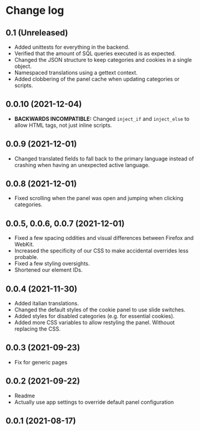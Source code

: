 # Change log

## 0.1 (Unreleased)

- Added unittests for everything in the backend.
- Verified that the amount of SQL queries executed is as expected.
- Changed the JSON structure to keep categories and cookies in a single object.
- Namespaced translations using a gettext context.
- Added clobbering of the panel cache when updating categories or scripts.


## 0.0.10 (2021-12-04)

- **BACKWARDS INCOMPATIBLE:** Changed ``inject_if`` and ``inject_else`` to
  allow HTML tags, not just inline scripts.


## 0.0.9 (2021-12-01)

- Changed translated fields to fall back to the primary language instead of
  crashing when having an unexpected active language.


## 0.0.8 (2021-12-01)

- Fixed scrolling when the panel was open and jumping when clicking categories.


## 0.0.5, 0.0.6, 0.0.7 (2021-12-01)

- Fixed a few spacing oddities and visual differences between Firefox and
  WebKit.
- Increased the specificity of our CSS to make accidental overrides less
  probable.
- Fixed a few styling oversights.
- Shortened our element IDs.


## 0.0.4 (2021-11-30)

- Added italian translations.
- Changed the default styles of the cookie panel to use slide switches.
- Added styles for disabled categories (e.g. for essential cookies).
- Added more CSS variables to allow restyling the panel. Withouot replacing the
  CSS.


## 0.0.3 (2021-09-23)

- Fix for generic pages


## 0.0.2 (2021-09-22)

- Readme
- Actually use app settings to override default panel configuration


## 0.0.1 (2021-08-17)
